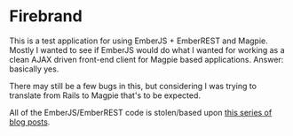 # Firebrand

This is a test application for using EmberJS + EmberREST and Magpie. Mostly I
wanted to see if EmberJS would do what I wanted for working as a clean AJAX
driven front-end client for Magpie based applications. Answer: basically yes.

There may still be a few bugs in this, but considering I was trying to translate
from Rails to Magpie that's to be expected.

All of the EmberJS/EmberREST code is stolen/based upon [this series of blog posts][1].


[1]: http://www.cerebris.com/blog/2012/01/24/beginning-ember-js-on-rails-part-1/